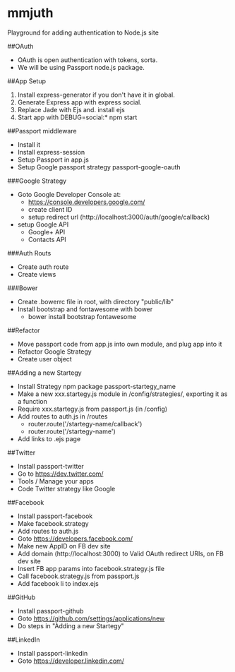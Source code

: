 # mmjuth
Playground for adding authentication to Node.js site

##OAuth
* OAuth is open authentication with tokens, sorta.
* We will be using Passport node.js package.

##App Setup
1. Install express-generator if you don't have it in global.
2. Generate Express app with express social.
3. Replace Jade with Ejs and. install ejs
4. Start app with DEBUG=social:* npm start

##Passport middleware
* Install it
* Install express-session
* Setup Passport in app.js
* Setup Google passport strategy passport-google-oauth

###Google Strategy
* Goto Google Developer Console at:
	* https://console.developers.google.com/
	* create client ID
	* setup redirect url (http://localhost:3000/auth/google/callback)
* setup Google API
	* Google+ API
	* Contacts API
	
###Auth Routs
* Create auth route
* Create views

###Bower
* Create .bowerrc file in root, with directory "public/lib"
* Install bootstrap and fontawesome with bower
	* bower install bootstrap fontawesome
	
##Refactor
* Move passport code from app.js into own module, and plug app into it
* Refactor Google Strategy
* Create user object

##Adding a new Startegy
* Install Strategy npm package passport-startegy_name
* Make a new xxx.startegy.js module in /config/strategies/, exporting it as a function
* Require xxx.startegy.js from passport.js (in /config)
* Add routes to auth.js in /routes
	* router.route('/startegy-name/callback')
	* router.route('/startegy-name')
* Add links to .ejs page


##Twitter
* Install passport-twitter
* Go to https://dev.twitter.com/
* Tools / Manage your apps
* Code Twitter strategy like Google

##Facebook
* Install passport-facebook
* Make facebook.strategy
* Add routes to auth.js
* Goto https://developers.facebook.com/
* Make new AppID on FB dev site
* Add domain (http://localhost:3000) to Valid OAuth redirect URIs, on FB dev site
* Insert FB app params into facebook.strategy.js file
* Call facebook.strategy.js from passport.js
* Add facebook li to index.ejs

##GitHub
* Install passport-github
* Goto https://github.com/settings/applications/new
* Do steps in "Adding a new Startegy"

##LinkedIn
* Install passport-linkedin
* Goto https://developer.linkedin.com/


	